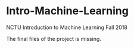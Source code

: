 # Intro-Machine-Learning
NCTU Introduction to Machine Learning Fall 2018  
  
The final files of the project is missing.